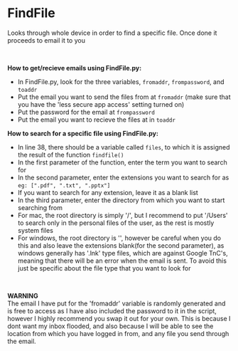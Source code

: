 # FindFile
Looks through whole device in order to find a specific file. Once done it proceeds to email it to you

<br>

**How to get/recieve emails using FindFile.py:**
- In FindFile.py, look for the three variables, <code>fromaddr</code>, <code>frompassword</code>, and <code>toaddr</code>
- Put the email you want to send the files from at <code>fromaddr</code> (make sure that you have the 'less secure app access' setting turned on)
- Put the password for the email at <code>frompassword</code>
- Put the email you want to recieve the files at in <code>toaddr</code>

**How to search for a specific file using FindFile.py:**
- In line 38, there should be a variable called <code>files</code>, to which it is assigned the result of the function <code>findfile()</code>
- In the first parameter of the function, enter the term you want to search for
- In the second parameter, enter the extensions you want to search for as <code>eg: [".pdf", ".txt", ".pptx"]</code>
- If you want to search for any extension, leave it as a blank list
- In the third parameter, enter the directory from which you want to start searching from
- For mac, the root directory is simply '/', but I recommend to put '/Users' to search only in the personal files of the user, as the rest is mostly system files
- For windows, the root directory is '\', however be careful when you do this and also leave the extensions blank(for the second parameter), as windows generally has '.lnk' type files, which are against Google TnC's, meaning that there will be an error when the email is sent. To avoid this just be specific about the file type that you want to look for

<br>

**WARNING**  
The email I have put for the 'fromaddr' variable is randomly generated and is free to access as I have also included the password to it in the script, however I highly recommend you swap it out for your own. This is because I dont want my inbox flooded, and also because I will be able to see the location from which you have logged in from, and any file you send through the email.
